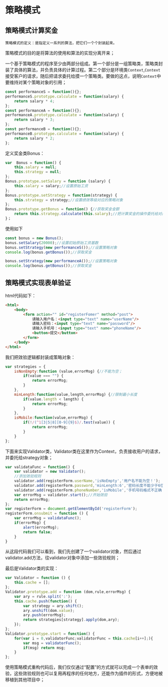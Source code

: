 
# 策略模式
## 策略模式计算奖金
`策略模式的定义：是指定义一系列的算法，把它们一个个封装起来。`

策略模式的目的是将算法的使用和算法的实现分离开来；

一个基于策略模式的程序至少由两部分组成。第一个部分是一组策略类，策略类封装了具体的算法，并负责具体的计算过程。第二个部分是环境类`Context`,`Context`接受客户的请求，随后把请求委托给摸一个策略类。要做的这点，说明`Context`中要维持对某个策略对象的引用；
```javascript
const performanceS = function(){};
performanceS.prototype.calculate = function(salary) {
	return salary * 4;
};
const performanceA = function(){};
performanceA.prototype.calculate = function(salary) {
	return salary * 3;
};
const performanceB = function(){};
performanceB.prototype.calculate = function(salary) {
	return salary * 2;
};
```
定义奖金类Bonus：
```javascript
var  Bonus = function() {
	this.salary = null;
	this.strategy = null;
};
Bonus.prototype.setSalary = function (salary) {
	this.salary = salary;//设置原始工资
};
Bonus.prototype.setStrategy = function(strategy) {
	this.strategy = strategy;//设置绩效等级对应的策略对象
};
Bonus.prototype.getBonus = function() {//获取奖金金额
	return this.strategy.calculate(this.salary);//把计算奖金的操作委托给对应的策略对象
}；

```

使用如下
```javascript
const bonus = new Bonus();
bonus.setSalary(20000);//设置初始原始工资基数
bonus.setStrategy(new performanceS());//设置策略对象
console.log(bonus.getBonus());//获取奖金

bonus.setStrategy(new performanceA());//设置策略对象
console.log(bonus.getBonus());//获取奖金
```

## 策略模式实现表单验证
html代码如下：
```html
<html>
	<body>
		<form action="" id="registerFomer" method="post">
			请输入用户名：<input type="text" name="userName"/>
			请输入密码：<input type="text" name="password"/>
			请输入手机号：<input type="text" name="phoneName"/>
			<button>提交</button>
		</form>
	</body>
</html>
```
我们把效验逻辑都封装成策略对象：
```javascript
var strategies = {
	isNonEmpty:function (value,errorMsg) {//不能为空；
		if(value === "") {
			return errorMsg;
		}
	},
	minLength:function(value,length,errorMsg) {//限制最小长度
		if(value.length < length) {
			return errorMsg;
		}
	},
	isMobile:function(value,errorMsg) {
		if(!/(^1[3|5|8][0-9]{9}$)/.test(value)) {
			return errorMsg;
		}
	}
};

```
下面来实现Validator类，Validator类在这里作为Context，负责接收用户的请求，并委托给strategy对象；
```javascript
var validataFunc = function() {
	var validator = new Validator();
	//添加效验规则
	validator.add(registerForm.userName,'isNoEmpty','用户名不能为空！');
	validator.add(registerForm.password,'minLength:6','密码长度不能少于6位！');
	validator.add(registerForm.phoneNumber,'isMobile','手机号码格式不正确！');
	var errorMsg = validator.start();//开始效验
	return errorMsg;
};
var registerForm = document.getElementById('registerForm');
registerForm.onsubmit = function () {
	var errorMsg = validataFunc();
	if(errorMsg) {
		alert(errorMsg);
		return false;
	}
}
```
从这段代码我们可以看到，我们先创建了一个validator对象，然后通过validator.add方法，往validator对象中添加一些效验规则；

最后是Validator类的实现：
```javascript
var Validator = function () {
	this.cache = [];
};
Validator.prototype.add = function (dom,rule,errorMsg) {
	var ary = rule.split(':');
	this.cache.push(function() {
		var strategy = ary.shift();
		ary.unshift(dom.value);
		ary.push(errorMsg);
		return strategies[strategy].apply(dom,ary);
	});
};
Validator.prototype.start = function() {
	for(var i = 0,validatorFunc;validatorFunc = this.cache[i++];){
		var msg = validatorFunc();
		if(msg) return msg;
	}
};
```
使用策略模式重构代码后，我们仅仅通过“配置”的方式就可以完成一个表单的效验，这些效验规则也可以复用再程序的任何地方，还能作为插件的形式，方便地被移植到其他项目中；

